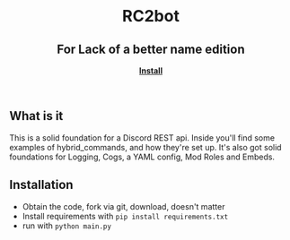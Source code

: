 <br/>
<div align="center">
  <h1>RC2bot</h1>
  <h2>For Lack of a better name edition</h2>

  <a href="https://github.com/flothewiz/RC2bot//"><strong>Install</strong></a>
</div>
<br/>

## What is it
This is a solid foundation for a Discord REST api. Inside you'll find some examples of hybrid_commands, and how they're set up.
It's also got solid foundations for Logging, Cogs, a YAML config, Mod Roles and Embeds. 

## Installation 
- Obtain the code, fork via git, download, doesn't matter
- Install requirements with `pip install requirements.txt`
- run with `python main.py`
